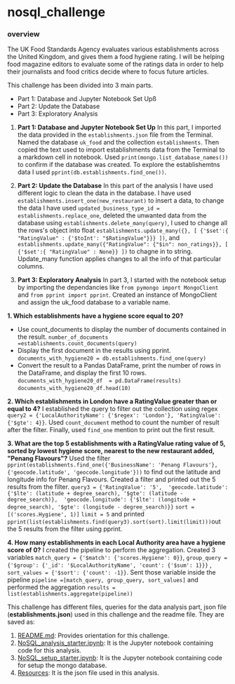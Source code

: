 # nosql_challenge
### overview 

The UK Food Standards Agency evaluates various establishments across the United Kingdom, and gives them a food hygiene rating. I will be helping food magazine editors to evaluate some of the ratings data in order to help their journalists and food critics decide where to focus future articles. 

This challenge has been divided into 3 main parts. 
- Part 1: Database and Jupyter Notebook Set Upß
- Part 2: Update the Database
- Part 3: Exploratory Analysis

1. **Part 1: Database and Jupyter Notebook Set Up**
In this part, I imported the data provided in the `establishments.json` file from the Terminal. Named the database `uk_food` and the collection `establishments`. Then copied the text used to import establishments data from the Terminal to a markdown cell in notebook. Used `print(mongo.list_database_names())` to confirm if the database was created. To explore the establishemtns data I used `pprint(db.establishments.find_one())`.

2. **Part 2: Update the Database**
In this part of the analysis I have used different logic to clean the data in the database. I have used `establishments.insert_one(new_restaurant)` to insert a data, to change the data I have used `updated_business_type_id = establishments.replace_one`, deleted the unwanted data from the database using `establishments.delete_many(query)`, I used to change all the rows's object into float `establishments.update_many({}, [ {'$set':{ "RatingValue" : {'$toInt': "$RatingValue"}}} ])`, and `establishments.update_many({"RatingValue": {"$in": non_ratings}}, [ {'$set':{ "RatingValue" : None}} ])` to chagne in to string. Update_many function applies changes to all the info of that particular columns.

3. **Part 3: Exploratory Analysis**
In part 3, I started with the notebook setup by importing the dependancies like `from pymongo import MongoClient` and `from pprint import pprint`. Created an instance of MongoClient and assign the uk_food database to a variable name. 

**1. Which establishments have a hygiene score equal to 20?**

* Use count_documents to display the number of documents  contained in the result.
  `number_of_documents =establishments.count_documents(query)`
* Display the first document in the results using pprint.
  `documents_with_hygiene20 = db.establishments.find_one(query)`
* Convert the result to a Pandas DataFrame, print the number of rows in the DataFrame, and display the first 10 rows.
  `documents_with_hygiene20_df  = pd.DataFrame(results)`
   `documents_with_hygiene20_df.head(10)`

**2. Which establishments in London have a RatingValue greater than or equal to 4?**
I established the query to filter out the collection using regex `query2 = {'LocalAuthorityName': {'$regex': 'London'}, 'RatingValue': {'$gte': 4}}`. Used `count_document` method to count the number of result after the filter. Finally,  used `find_one` mention to print out the first result. 

**3. What are the top 5 establishments with a RatingValue rating value of 5, sorted by lowest hygiene score, nearest to the new restaurant added, "Penang Flavours"?**
Used the filter ` pprint(establishments.find_one({'BusinessName': 'Penang Flavours'}, {'geocode.latitude', 'geocode.longitude'})) ` to find out the latitude and longitude info for Penang Flavours. Created a filter and printed out the 5 results from the filter.
`query3 = {'RatingValue': '5', 
         'geocode.latitude': {'$lte': (latitude + degree_search), '$gte': (latitude - degree_search)}, 
         'geocode.longitude': {'$lte': (longitude + degree_search), '$gte': (longitude - degree_search)}}`
`sort =  [('scores.Hygiene', 1)]`
`limit = 5` 
and printed `pprint(list(establishments.find(query3).sort(sort).limit(limit)))`out the 5 results from the filter using pprint.

**4. How many establishments in each Local Authority area have a hygiene score of 0?**
I created the pipeline to perform the aggregation. Created 3 variables `match_query = {'$match': {'scores.Hygiene': 0}}`, `group_query = {'$group': {'_id': '$LocalAuthorityName', 'count': {'$sum': 1}}}` , `sort_values = {'$sort': {'count': -1}}`. Sent those variable inside the pipeline `pipeline =[match_query, group_query, sort_values]` and performed the aggregation `results = list(establishments.aggregate(pipeline))`

This challenge has different files, queries for the data analysis part, json file (**establishments.json**) used in this challenge and the readme file. They are saved as:

1. [README.md](https://github.com/shikhasitaula/nosql_challenge/blob/main/README.md): Provides orientation for this challenge.
2. [NoSQL_analysis_starter.ipynb](https://github.com/shikhasitaula/nosql_challenge/blob/main/NoSQL_analysis_starter.ipynb): It is the Jupyter notebook containing code for this analysis.
3. [NoSQL_setup_starter.ipynb](https://github.com/shikhasitaula/nosql_challenge/blob/main/NoSQL_setup_starter.ipynb): It is the Jupyter notebook containing code for setup the mongo database.
4. [Resources](https://github.com/shikhasitaula/nosql_challenge/tree/main/Resources): It is the json file used in this analysis.






